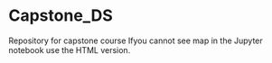 # Capstone_DS
Repository for capstone course
Ifyou cannot see map in the Jupyter notebook use the HTML version.
